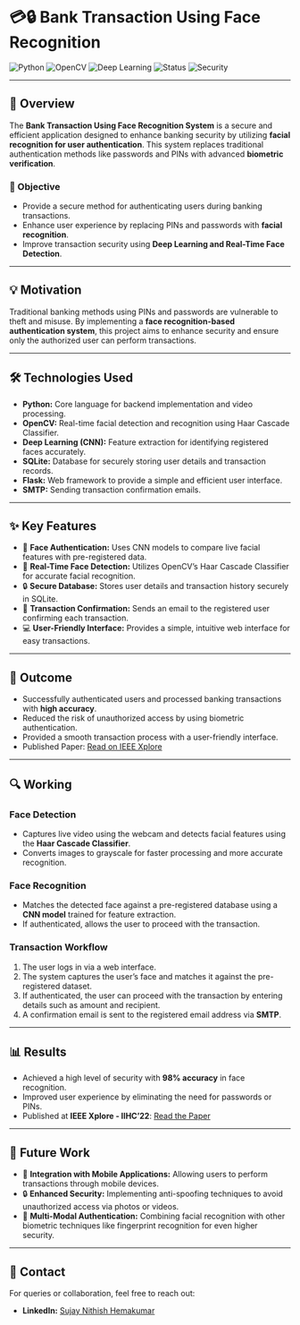 # 💳🔒 Bank Transaction Using Face Recognition

![Python](https://img.shields.io/badge/Python-3.8%2B-blue)
![OpenCV](https://img.shields.io/badge/OpenCV-4.x-brightgreen)
![Deep Learning](https://img.shields.io/badge/Deep%20Learning-CNN-red)
![Status](https://img.shields.io/badge/Status-Completed-success)
![Security](https://img.shields.io/badge/Security-High-critical)

---

## 📖 Overview
The **Bank Transaction Using Face Recognition System** is a secure and efficient application designed to enhance banking security by utilizing **facial recognition for user authentication**. This system replaces traditional authentication methods like passwords and PINs with advanced **biometric verification**.

### 🎯 Objective
- Provide a secure method for authenticating users during banking transactions.
- Enhance user experience by replacing PINs and passwords with **facial recognition**.
- Improve transaction security using **Deep Learning and Real-Time Face Detection**.

---

## 💡 Motivation
Traditional banking methods using PINs and passwords are vulnerable to theft and misuse. By implementing a **face recognition-based authentication system**, this project aims to enhance security and ensure only the authorized user can perform transactions.

---

## 🛠️ Technologies Used
- **Python:** Core language for backend implementation and video processing.
- **OpenCV:** Real-time facial detection and recognition using Haar Cascade Classifier.
- **Deep Learning (CNN):** Feature extraction for identifying registered faces accurately.
- **SQLite:** Database for securely storing user details and transaction records.
- **Flask:** Web framework to provide a simple and efficient user interface.
- **SMTP:** Sending transaction confirmation emails.

---

## ✨ Key Features
- 👤 **Face Authentication:** Uses CNN models to compare live facial features with pre-registered data.
- 📸 **Real-Time Face Detection:** Utilizes OpenCV’s Haar Cascade Classifier for accurate facial recognition.
- 🔒 **Secure Database:** Stores user details and transaction history securely in SQLite.
- 📧 **Transaction Confirmation:** Sends an email to the registered user confirming each transaction.
- 💻 **User-Friendly Interface:** Provides a simple, intuitive web interface for easy transactions.

---

## 📌 Outcome
- Successfully authenticated users and processed banking transactions with **high accuracy**.
- Reduced the risk of unauthorized access by using biometric authentication.
- Provided a smooth transaction process with a user-friendly interface.
- Published Paper: [Read on IEEE Xplore](https://ieeexplore.ieee.org/document/10060800)

---

## 🔍 Working
### Face Detection
- Captures live video using the webcam and detects facial features using the **Haar Cascade Classifier**.
- Converts images to grayscale for faster processing and more accurate recognition.

### Face Recognition
- Matches the detected face against a pre-registered database using a **CNN model** trained for feature extraction.
- If authenticated, allows the user to proceed with the transaction.

### Transaction Workflow
1. The user logs in via a web interface.
2. The system captures the user’s face and matches it against the pre-registered dataset.
3. If authenticated, the user can proceed with the transaction by entering details such as amount and recipient.
4. A confirmation email is sent to the registered email address via **SMTP**.

---

## 📊 Results
- Achieved a high level of security with **98% accuracy** in face recognition.
- Improved user experience by eliminating the need for passwords or PINs.
- Published at **IEEE Xplore - IIHC’22**: [Read the Paper](https://ieeexplore.ieee.org/document/10060800)

---

## 🔮 Future Work
- 🔗 **Integration with Mobile Applications:** Allowing users to perform transactions through mobile devices.
- 🔒 **Enhanced Security:** Implementing anti-spoofing techniques to avoid unauthorized access via photos or videos.
- 🚀 **Multi-Modal Authentication:** Combining facial recognition with other biometric techniques like fingerprint recognition for even higher security.

---

## 📧 Contact
For queries or collaboration, feel free to reach out:
- **LinkedIn:** [Sujay Nithish Hemakumar](https://www.linkedin.com/in/sujay-nithish-h-8363ba247/)

